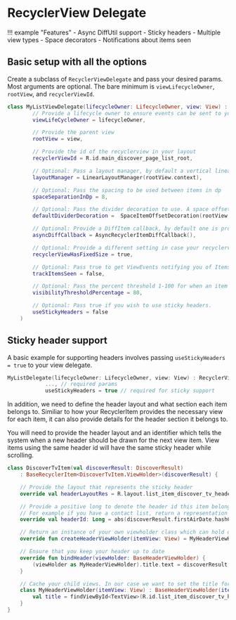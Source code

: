 # RecyclerView Delegate

!!! example "Features"
    - Async DiffUtil support
    - Sticky headers
    - Multiple view types
    - Space decorators
    - Notifications about items seen


## Basic setup with all the options

Create a subclass of `RecyclerViewDelegate` and pass your desired params.
Most arguments are optional. The bare minimum is `viewLifecycleOwner`, `rootView`, and `recyclerViewId`.

```kotlin
class MyListViewDelegate(lifecycleOwner: LifecycleOwner, view: View) : RecyclerViewDelegate(
        // Provide a lifecycle owner to ensure events can be sent to your presenter
        viewLifeCycleOwner = lifecycleOwner,

        // Provide the parent view
        rootView = view,

        // Provide the id of the recyclerview in your layout
        recyclerViewId = R.id.main_discover_page_list_root,

        // Optional: Pass a layout manager, by default a vertical linear layout manager is used
        layoutManager = LinearLayoutManager(rootView.context),

        // Optional: Pass the spacing to be used between items in dp
        spaceSeparationInDp = 8,

        // Optional: Pass the divider decoration to use. A space offset one is provided by default
        defaultDividerDecoration =  SpaceItemOffsetDecoration(rootView.context, spaceSeparationInDp),

        // Optional: Provide a DiffItem callback, by default one is provided for items that implement `DiffItem`
        asyncDiffCallback = AsyncRecyclerItemDiffCallback(),

        // Optional: Provide a different setting in case your recyclerview is not a fixed size
        recyclerViewHasFixedSize = true,

        // Optional: Pass true to get ViewEvents notifying you of Items that were seen.
        trackItemsSeen = false,

        // Optional: Pass the percent threshold 1-100 for when an item is considered visible.
        visibilityThresholdPercentage = 80,

        // Optional: Pass true if you wish to use sticky headers.
        useStickyHeaders = false
    )
```

## Sticky header support

A basic example for supporting headers involves passing `useStickyHeaders = true` to your view delegate.

```kotlin
MyListDelegate(lifecycleOwner: LifecycleOwner, view: View) : RecyclerViewDelegate(
            ..., // required params
            useStickyHeaders = true // required for sticky support
```

In addition, we need to define the header layout and what section each item belongs to.
Similiar to how your RecyclerItem provides the necessary view for each item, it can also provide details
for the header section it belongs to.

You will need to provide the header layout and an identifier which tells the system
when a new header should be drawn for the next view item. View items using the same header id will have the same sticky header while scrolling.


```kotlin
class DiscoverTvItem(val discoverResult: DiscoverResult)
    : BaseRecyclerItem<DiscoverTvItem.ViewHolder>(discoverResult) {

    // Provide the layout that represents the sticky header
    override val headerLayoutRes = R.layout.list_item_discover_tv_header_not_rounded

    // Provide a positive long to denote the header id this item belongs to.
    // For example if you have a contact list, return a representation of each letter as your id.
    override val headerId: Long = abs(discoverResult.firstAirDate.hashCode().toLong())

    // Return an instance of your own viewholder class which can hold on to your header view
    override fun createHeaderViewHolder(itemView: View) = MyHeaderViewHolder(itemView)

    // Ensure that you keep your header up to date
    override fun bindHeader(viewHolder: BaseHeaderViewHolder) {
        (viewHolder as MyHeaderViewHolder).title.text = discoverResult.firstAirDate
    }

    // Cache your child views. In our case we want to set the title for our header.
    class MyHeaderViewHolder(itemView: View) : BaseHeaderViewHolder(itemView) {
        val title = findViewById<TextView>(R.id.list_item_discover_tv_header_title)
    }
}
```